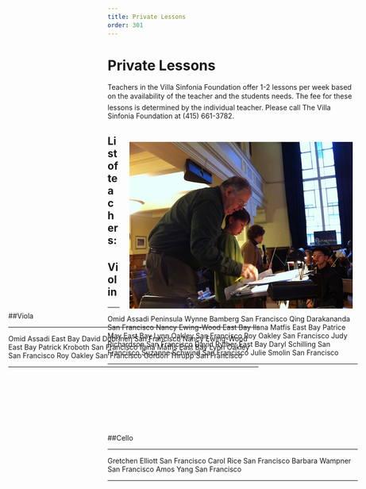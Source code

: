 ```yaml
---
title: Private Lessons
order: 301
---
```

<style>
div.viola {
    position: relative;
    left: -200px;
    top: -120px;
    float: right;
}
</style>

# Private Lessons

 Teachers in the Villa Sinfonia Foundation offer 1-2 lessons per week based on the availability of the teacher and the students needs. The fee for these lessons is determined by the individual teacher. Please call The Villa Sinfonia Foundation at (415) 661-3782.

<img style="float: right; padding-top: 30px; margin-right: 10px; margin-left: 20px;" width="450px" src="/images/private_lesson.jpg"></img>

## List of teachers:

## Violin

----------------------------------- ---------------
Omid Assadi                         Peninsula
Wynne Bamberg                       San Francisco
Qing Darakananda                    San Francisco
Nancy Ewing-Wood                    East Bay
Ilana Matfis                        East Bay
Patrice May                         East Bay
Lynn Oakley                         San Francisco
Roy Oakley                          San Francisco
Judy Richardson                     San Francisco
David Ryther                        East Bay
Daryl Schilling                     San Francisco
Suzanne Schwind                     San Francisco
Julie Smolin                        San Francisco
----------------------------------- ---------------

<div class = "viola">
##Viola

----------------------------------- ---------------
Omid Assadi                         East Bay
David Dobrinen                      San Francisco
Nancy Ewing-Wood                    East Bay
Patrick Kroboth                     San Francisco
Ilana Matfis                        East Bay
Lynn Oakley                         San Francisco
Roy Oakley                          San Francisco
Gordon Thrupp                       San Francisco
----------------------------------- ---------------
</div>

##Cello

----------------------------------- ---------------
Gretchen Elliott                    San Francisco
Carol Rice                          San Francisco
Barbara Wampner                     San Francisco
Amos Yang                           San Francisco
----------------------------------- ---------------
